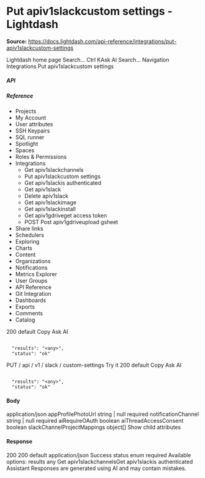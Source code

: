 # Put apiv1slackcustom settings - Lightdash

**Source:** https://docs.lightdash.com/api-reference/integrations/put-apiv1slackcustom-settings

Lightdash home page
Search...
Ctrl KAsk AI
Search...
Navigation
Integrations
Put apiv1slackcustom settings
##### API


##### Reference
  * Projects
  * My Account
  * User attributes
  * SSH Keypairs
  * SQL runner
  * Spotlight
  * Spaces
  * Roles & Permissions
  * Integrations
    * Get apiv1slackchannels
    * Put apiv1slackcustom settings
    * Get apiv1slackis authenticated
    * Get apiv1slack
    * Delete apiv1slack
    * Get apiv1slackimage
    * Get apiv1slackinstall
    * Get apiv1gdriveget access token
    * POST
Post apiv1gdriveupload gsheet
  * Share links
  * Schedulers
  * Exploring
  * Charts
  * Content
  * Organizations
  * Notifications
  * Metrics Explorer
  * User Groups
  * API Reference
  * Git Integration
  * Dashboards
  * Exports
  * Comments
  * Catalog


200
default
Copy
Ask AI
```

  "results": "<any>",
  "status": "ok"

```

PUT
/
api
/
v1
/
slack
/
custom-settings
Try it
200
default
Copy
Ask AI
```

  "results": "<any>",
  "status": "ok"

```

#### Body
application/json
appProfilePhotoUrl
string | null
required
notificationChannel
string | null
required
aiRequireOAuth
boolean
aiThreadAccessConsent
boolean
slackChannelProjectMappings
object[]
Show child attributes
#### Response
200
200 default
application/json
Success
status
enum<string>
required
Available options: 
results
any
Get apiv1slackchannelsGet apiv1slackis authenticated
Assistant
Responses are generated using AI and may contain mistakes.


